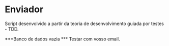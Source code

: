 # Enviador

Script desenvolvido a partir da teoria de desenvolvimento guiada por testes - TDD.

***Banco de dados vazia
*** Testar com vosso email.
